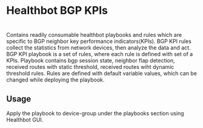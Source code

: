 # Healthbot BGP KPIs
#
 
Contains readily consumable healthbot playbooks and rules which are specific to BGP neighbor key performance indicators(KPIs).
BGP KPI rules collect the statistics from network devices, then analyze the data and act. BGP KPI playbook is a set of rules,
where each rule is defined with set of a KPIs. Playbook contains bgp session state, neighbor flap detection, received routes with static threshold, received routes wiht dynamic threshold rules. Rules are defined with default variable values, which can be changed while deploying the playbook.


## Usage

Apply the playbook to device-group under the playbooks section using Healthbot GUI.
